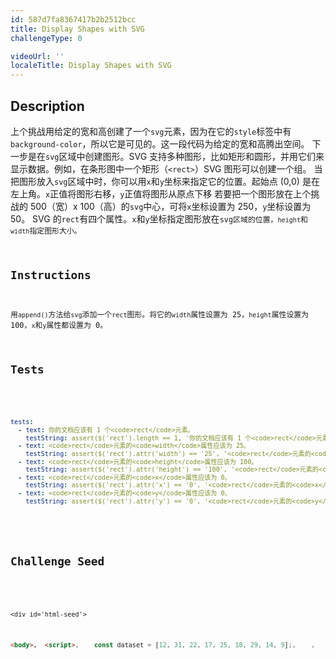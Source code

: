 ```yaml
---
id: 587d7fa8367417b2b2512bcc
title: Display Shapes with SVG
challengeType: 0

videoUrl: ''
localeTitle: Display Shapes with SVG
---
```


## Description
<section id='description'>
上个挑战用给定的宽和高创建了一个<code>svg</code>元素，因为在它的<code>style</code>标签中有<code>background-color</code>，所以它是可见的。这一段代码为给定的宽和高腾出空间。
下一步是在<code>svg</code>区域中创建图形。SVG 支持多种图形，比如矩形和圆形，并用它们来显示数据。例如，在条形图中一个矩形（<code>&lt;rect&gt;</code>）SVG 图形可以创建一个组。
当把图形放入<code>svg</code>区域中时，你可以用<code>x</code>和<code>y</code>坐标来指定它的位置。起始点 (0,0) 是在左上角。<code>x</code>正值将图形右移，<code>y</code>正值将图形从原点下移
若要把一个图形放在上个挑战的 500（宽）x 100（高）的<code>svg</code>中心，可将<code>x</code>坐标设置为 250，<code>y</code>坐标设置为 50。
SVG 的<code>rect</code>有四个属性。<code>x</code>和<code>y</code>坐标指定图形放在<code>svg</svg>区域的位置，<code>height</code>和<code>width</code>指定图形大小。
</section>

## Instructions
<section id='instructions'>
用<code>append()</code>方法给<code>svg</code>添加一个<code>rect</code>图形。将它的<code>width</code>属性设置为 25，<code>height</code>属性设置为 100，<code>x</code>和<code>y</code>属性都设置为 0。
</section>

## Tests
<section id='tests'>

```yml
tests:
  - text: 你的文档应该有 1 个<code>rect</code>元素。
    testString: assert($('rect').length == 1, '你的文档应该有 1 个<code>rect</code>元素。');
  - text: <code>rect</code>元素的<code>width</code>属性应该为 25。
    testString: assert($('rect').attr('width') == '25', '<code>rect</code>元素的<code>width</code>属性应该为 25。');
  - text: <code>rect</code>元素的<code>height</code>属性应该为 100。
    testString: assert($('rect').attr('height') == '100', '<code>rect</code>元素的<code>height</code>属性应该为 100。');
  - text: <code>rect</code>元素的<code>x</code>属性应该为 0。
    testString: assert($('rect').attr('x') == '0', '<code>rect</code>元素的<code>x</code>属性应该为 0。');
  - text: <code>rect</code>元素的<code>y</code>属性应该为 0。
    testString: assert($('rect').attr('y') == '0', '<code>rect</code>元素的<code>y</code>属性应该为 0。');

```

</section>

## Challenge Seed
<section id='challengeSeed'>

    <div id='html-seed'>
```html
<body>,  <script>,    const dataset = [12, 31, 22, 17, 25, 18, 29, 14, 9];,    ,    const w = 500;,    const h = 100;,    ,    const svg = d3.select("body"),                  .append("svg"),                  .attr("width", w),                  .attr("height", h),                  // 在下面添加你的代码,                  ,                  ,                  ,                  // 在上面添加你的代码,  </script>,</body>
```





</div>





</section>

              